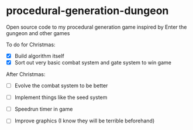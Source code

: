 # procedural-generation-dungeon

Open source code to my procedural generation game inspired by Enter the gungeon and other games

To do for Christmas:

- [x] Build algorithm itself
- [x] Sort out very basic combat system and gate system to win game

After Christmas:

- [ ] Evolve the combat system to be better
- [ ] Implement things like the seed system
- [ ] Speedrun timer in game
- [ ] Improve graphics (I know they will be terrible beforehand)

  
